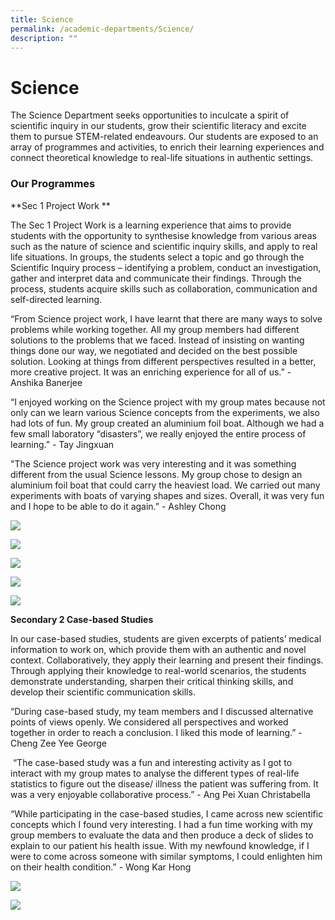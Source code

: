 ```yaml
---
title: Science
permalink: /academic-departments/Science/
description: ""
---
```

# **Science**

The Science Department seeks opportunities to inculcate a spirit of scientific inquiry in our students, grow their scientific literacy and excite them to pursue STEM-related endeavours. Our students are exposed to an array of programmes and activities, to enrich their learning experiences and connect theoretical knowledge to real-life situations in authentic settings.

### Our Programmes  

**Sec 1 Project Work ** 

The Sec 1 Project Work is a learning experience that aims to provide students with the opportunity to synthesise knowledge from various areas such as the nature of science and scientific inquiry skills, and apply to real life situations. In groups, the students select a topic and go through the Scientific Inquiry process – identifying a problem, conduct an investigation, gather and interpret data and communicate their findings. Through the process, students acquire skills such as collaboration, communication and self-directed learning.

  
“From Science project work, I have learnt that there are many ways to solve problems while working together. All my group members had different solutions to the problems that we faced. Instead of insisting on wanting things done our way, we negotiated and decided on the best possible solution. Looking at things from different perspectives resulted in a better, more creative project. It was an enriching experience for all of us.” - Anshika Banerjee

“I enjoyed working on the Science project with my group mates because not only can we learn various Science concepts from the experiments, we also had lots of fun. My group created an aluminium foil boat. Although we had a few small laboratory “disasters”, we really enjoyed the entire process of learning.” - Tay Jingxuan

"The Science project work was very interesting and it was something different from the usual Science lessons. My group chose to design an aluminium foil boat that could carry the heaviest load. We carried out
many experiments with boats of varying shapes and sizes. Overall, it was very fun and I hope to be able to do it again.” - Ashley Chong

![](/images/sci1.jpg)

![](/images/sci2.jpg)

![](/images/sci3.jpg)

![](/images/sci4.jpg)

![](/images/sci5.jpg)

**Secondary 2 Case-based Studies**

In our case-based studies, students are given excerpts of patients’ medical information to work on, which provide them with an authentic and novel context. Collaboratively, they apply their learning and present their findings. Through applying their knowledge to real-world scenarios, the students demonstrate understanding, sharpen their critical thinking skills, and develop their scientific communication skills. 

“During case-based study, my team members and I discussed alternative points of views openly. We considered all perspectives and worked together in order to reach a conclusion. I liked this mode of learning.” - Cheng Zee Yee George

 “The case-based study was a fun and interesting activity as I got to interact with my group mates to analyse the different types of real-life statistics to figure out the disease/ illness the patient was suffering from. It was a very enjoyable collaborative process.” - Ang Pei Xuan Christabella

“While participating in the case-based studies, I came across new scientific concepts which I found very interesting. I had a fun time working with my group members to evaluate the data and then produce a deck of slides to explain to our patient his health issue. With my newfound knowledge, if I were to come across someone with similar symptoms, I could enlighten him on their health condition.” - Wong Kar Hong

![](/images/sci6.jpg)

![](/images/sci7.jpg)